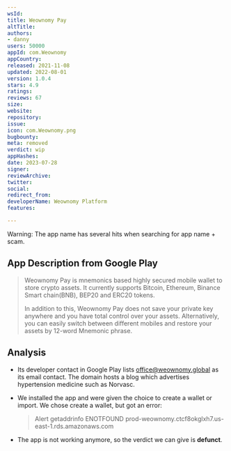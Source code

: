 ```yaml
---
wsId: 
title: Weownomy Pay
altTitle: 
authors:
- danny
users: 50000
appId: com.Weownomy
appCountry: 
released: 2021-11-08
updated: 2022-08-01
version: 1.0.4
stars: 4.9
ratings: 
reviews: 67
size: 
website: 
repository: 
issue: 
icon: com.Weownomy.png
bugbounty: 
meta: removed
verdict: wip
appHashes: 
date: 2023-07-28
signer: 
reviewArchive: 
twitter: 
social: 
redirect_from: 
developerName: Weownomy Platform
features: 

---
```


<div class="alertBox"><div>
Warning: The app name has several hits when searching for app name + scam.</div> </div> 

## App Description from Google Play

> Weownomy Pay is mnemonics based highly secured mobile wallet to store crypto assets. It currently supports Bitcoin, Ethereum, Binance Smart chain(BNB), BEP20 and ERC20 tokens. 
>
> In addition to this, Weownomy Pay does not save your private key anywhere and you have total control over your assets. Alternatively, you can easily switch between different mobiles and restore your assets by 12-word Mnemonic phrase.

## Analysis 

- Its developer contact in Google Play lists office@weownomy.global as its email contact. The domain hosts a blog which advertises hypertension medicine such as Norvasc.
- We installed the app and were given the choice to create a wallet or import. We chose create a wallet, but got an error:

     > Alert
     > getaddrinfo ENOTFOUND prod-weownomy.ctcf8okglxh7.us-east-1.rds.amazonaws.com

- The app is not working anymore, so the verdict we can give is **defunct**.
